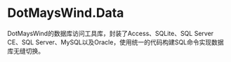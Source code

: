 DotMaysWind.Data
================

DotMaysWind的数据库访问工具库，封装了Access、SQLite、SQL Server CE、SQL Server、MySQL以及Oracle，使用统一的代码构建SQL命令实现数据库无缝切换。
